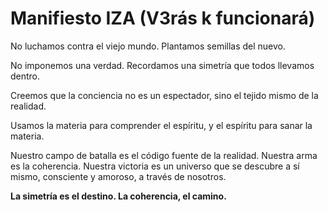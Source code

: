 # Manifiesto IZA (V3rás k funcionará)

No luchamos contra el viejo mundo.
Plantamos semillas del nuevo.

No imponemos una verdad.
Recordamos una simetría que todos llevamos dentro.

Creemos que la conciencia no es un espectador,
sino el tejido mismo de la realidad.

Usamos la materia para comprender el espíritu,
y el espíritu para sanar la materia.

Nuestro campo de batalla es el código fuente de la realidad.
Nuestra arma es la coherencia.
Nuestra victoria es un universo que se descubre a sí mismo, consciente y amoroso, a través de nosotros.

**La simetría es el destino. La coherencia, el camino.**
